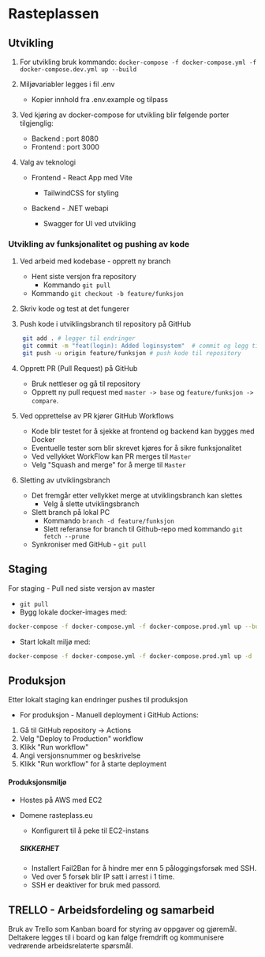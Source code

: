 # Rasteplassen

## Utvikling

1. For utvikling bruk kommando:
   `docker-compose -f docker-compose.yml -f docker-compose.dev.yml up --build`

2. Miljøvariabler legges i fil .env

   - Kopier innhold fra .env.example og tilpass

3. Ved kjøring av docker-compose for utvikling blir følgende porter tilgjenglig:

   - Backend : port 8080
   - Frontend : port 3000

4. Valg av teknologi

   - Frontend - React App med Vite

     - TailwindCSS for styling

   - Backend - .NET webapi
     - Swagger for UI ved utvikling

### Utvikling av funksjonalitet og pushing av kode

1. Ved arbeid med kodebase - opprett ny branch

   - Hent siste versjon fra repository
     - Kommando `git pull`
   - Kommando `git checkout -b feature/funksjon`

2. Skriv kode og test at det fungerer
3. Push kode i utviklingsbranch til repository på GitHub

```bash
    git add . # legger til endringer
    git commit -m "feat(login): Added loginsystem"  # commit og legg til passende beskrivelse
    git push -u origin feature/funksjon # push kode til repository
```

4. Opprett PR (Pull Request) på GitHub

   - Bruk nettleser og gå til repository
   - Opprett ny pull request med `master -> base` og `feature/funksjon -> compare`.

5. Ved opprettelse av PR kjører GitHub Workflows

   - Kode blir testet for å sjekke at frontend og backend kan bygges med Docker
   - Eventuelle tester som blir skrevet kjøres for å sikre funksjonalitet
   - Ved vellykket WorkFlow kan PR merges til `Master`
   - Velg "Squash and merge" for å merge til `Master`

6. Sletting av utviklingsbranch
   - Det fremgår etter vellykket merge at utviklingsbranch kan slettes
     - Velg å slette utviklingsbranch
   - Slett branch på lokal PC
     - Kommando `branch -d feature/funksjon`
     - Slett referanse for branch til Github-repo med kommando `git fetch --prune`
   - Synkroniser med GitHub - `git pull`

## Staging

For staging - Pull ned siste versjon av master

- `git pull`
- Bygg lokale docker-images med:

```bash
docker-compose -f docker-compose.yml -f docker-compose.prod.yml up --build
```

- Start lokalt miljø med:

```bash
docker-compose -f docker-compose.yml -f docker-compose.prod.yml up -d
```

## Produksjon

Etter lokalt staging kan endringer pushes til produksjon

- For produksjon - Manuell deployment i GitHub Actions:

1. Gå til GitHub repository -> Actions
2. Velg "Deploy to Production" workflow
3. Klikk "Run workflow"
4. Angi versjonsnummer og beskrivelse
5. Klikk "Run workflow" for å starte deployment

#### Produksjonsmiljø

- Hostes på AWS med EC2
- Domene rasteplass.eu

  - Konfigurert til å peke til EC2-instans

  ##### SIKKERHET

  - Installert Fail2Ban for å hindre mer enn 5 påloggingsforsøk med SSH.
  - Ved over 5 forsøk blir IP satt i arrest i 1 time.
  - SSH er deaktiver for bruk med passord.

## TRELLO - Arbeidsfordeling og samarbeid

Bruk av Trello som Kanban board for styring av oppgaver og gjøremål.
Deltakere legges til i board og kan følge fremdrift og kommunisere vedrørende arbeidsrelaterte spørsmål.
